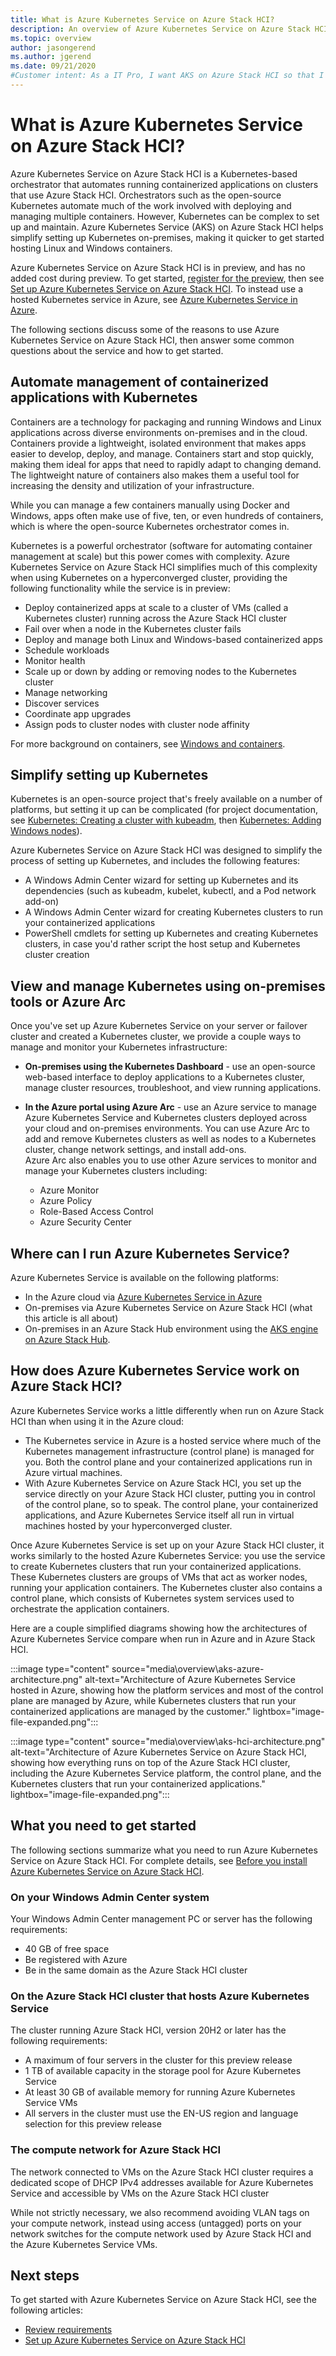 ```yaml
---
title: What is Azure Kubernetes Service on Azure Stack HCI?
description: An overview of Azure Kubernetes Service on Azure Stack HCI
ms.topic: overview
author: jasongerend
ms.author: jgerend
ms.date: 09/21/2020
#Customer intent: As a IT Pro, I want AKS on Azure Stack HCI so that I can easily deploy Kubernetes on-premises to orchestrate my containerized workloads.
---
```

# What is Azure Kubernetes Service on Azure Stack HCI?

Azure Kubernetes Service on Azure Stack HCI is a Kubernetes-based orchestrator that automates running containerized applications on clusters that use Azure Stack HCI. Orchestrators such as the open-source Kubernetes automate much of the work involved with deploying and managing multiple containers. However, Kubernetes can be complex to set up and maintain. Azure Kubernetes Service (AKS) on Azure Stack HCI helps simplify setting up Kubernetes on-premises, making it quicker to get started hosting Linux and Windows containers.

Azure Kubernetes Service on Azure Stack HCI is in preview, and has no added cost during preview. To get started, [register for the preview](https://aka.ms/AKS-HCI-Evaluate), then see [Set up Azure Kubernetes Service on Azure Stack HCI](setup.md). To instead use a hosted Kubernetes service in Azure, see [Azure Kubernetes Service in Azure](/azure/aks/intro-kubernetes).

The following sections discuss some of the reasons to use Azure Kubernetes Service on Azure Stack HCI, then answer some common questions about the service and how to get started.

## Automate management of containerized applications with Kubernetes

Containers are a technology for packaging and running Windows and Linux applications across diverse environments on-premises and in the cloud. Containers provide a lightweight, isolated environment that makes apps easier to develop, deploy, and manage. Containers start and stop quickly, making them ideal for apps that need to rapidly adapt to changing demand. The lightweight nature of containers also makes them a useful tool for increasing the density and utilization of your infrastructure.

While you can manage a few containers manually using Docker and Windows, apps often make use of five, ten, or even hundreds of containers, which is where the open-source Kubernetes orchestrator comes in.

Kubernetes is a powerful orchestrator (software for automating container management at scale) but this power comes with complexity. Azure Kubernetes Service on Azure Stack HCI simplifies much of this complexity when using Kubernetes on a hyperconverged cluster, providing the following functionality while the service is in preview:

- Deploy containerized apps at scale to a cluster of VMs (called a Kubernetes cluster) running across the Azure Stack HCI cluster
- Fail over when a node in the Kubernetes cluster fails
- Deploy and manage both Linux and Windows-based containerized apps
- Schedule workloads
- Monitor health
- Scale up or down by adding or removing nodes to the Kubernetes cluster
- Manage networking
- Discover services
- Coordinate app upgrades
- Assign pods to cluster nodes with cluster node affinity

For more background on containers, see [Windows and containers](/virtualization/windowscontainers/about/).

## Simplify setting up Kubernetes

Kubernetes is an open-source project that's freely available on a number of platforms, but setting it up can be complicated (for project documentation, see [Kubernetes: Creating a cluster with kubeadm](https://kubernetes.io/docs/setup/production-environment/tools/kubeadm/create-cluster-kubeadm/), then [Kubernetes: Adding Windows nodes](https://kubernetes.io/docs/tasks/administer-cluster/kubeadm/adding-windows-nodes/)).

Azure Kubernetes Service on Azure Stack HCI was designed to simplify the process of setting up Kubernetes, and includes the following features:

- A Windows Admin Center wizard for setting up Kubernetes and its dependencies (such as kubeadm, kubelet, kubectl, and a Pod network add-on)
- A Windows Admin Center wizard for creating Kubernetes clusters to run your containerized applications
- PowerShell cmdlets for setting up Kubernetes and creating Kubernetes clusters, in case you'd rather script the host setup and Kubernetes cluster creation

## View and manage Kubernetes using on-premises tools or Azure Arc

Once you've set up Azure Kubernetes Service on your server or failover cluster and created a Kubernetes cluster, we provide a couple ways to manage and monitor your Kubernetes infrastructure:

- **On-premises using the Kubernetes Dashboard** - use an open-source web-based interface to deploy applications to a Kubernetes cluster, manage cluster resources, troubleshoot, and view running applications.
- **In the Azure portal using Azure Arc** - use an Azure service to manage Azure Kubernetes Service and Kubernetes clusters deployed across your cloud and on-premises environments. You can use Azure Arc to add and remove Kubernetes clusters as well as nodes to a Kubernetes cluster, change network settings, and install add-ons.
<br>Azure Arc also enables you to use other Azure services to monitor and manage your Kubernetes clusters including:

  - Azure Monitor
  - Azure Policy
  - Role-Based Access Control
  - Azure Security Center

## Where can I run Azure Kubernetes Service?

Azure Kubernetes Service is available on the following platforms:

- In the Azure cloud via [Azure Kubernetes Service in Azure](/azure/aks/intro-kubernetes)
- On-premises via Azure Kubernetes Service on Azure Stack HCI (what this article is all about)
- On-premises in an Azure Stack Hub environment using the [AKS engine on Azure Stack Hub](../user/azure-stack-kubernetes-aks-engine-overview.md).

## How does Azure Kubernetes Service work on Azure Stack HCI?

Azure Kubernetes Service works a little differently when run on Azure Stack HCI  than when using it in the Azure cloud:

- The Kubernetes service in Azure is a hosted service where much of the Kubernetes management infrastructure (control plane) is managed for you. Both the control plane and your containerized applications run in Azure virtual machines.
- With Azure Kubernetes Service on Azure Stack HCI, you set up the service directly on your Azure Stack HCI cluster, putting you in control of the control plane, so to speak. The control plane, your containerized applications, and Azure Kubernetes Service itself all run in virtual machines hosted by your hyperconverged cluster.

Once Azure Kubernetes Service is set up on your Azure Stack HCI cluster, it works similarly to the hosted Azure Kubernetes Service: you use the service to create Kubernetes clusters that run your containerized applications. These Kubernetes clusters are groups of VMs that act as worker nodes, running your application containers. The Kubernetes cluster also contains a control plane, which consists of Kubernetes system services used to orchestrate the application containers.

Here are a couple simplified diagrams showing how the architectures of Azure Kubernetes Service compare when run in Azure and in Azure Stack HCI.

:::image type="content" source="media\overview\aks-azure-architecture.png" alt-text="Architecture of Azure Kubernetes Service hosted in Azure, showing how the platform services and most of the control plane are managed by Azure, while Kubernetes clusters that run your containerized applications are managed by the customer." lightbox="image-file-expanded.png":::

:::image type="content" source="media\overview\aks-hci-architecture.png" alt-text="Architecture of Azure Kubernetes Service on Azure Stack HCI, showing how everything runs on top of the Azure Stack HCI cluster, including the Azure Kubernetes Service platform, the control plane, and the Kubernetes clusters that run your containerized applications." lightbox="image-file-expanded.png":::

## What you need to get started

The following sections summarize what you need to run Azure Kubernetes Service on Azure Stack HCI. For complete details, see [Before you install Azure Kubernetes Service on Azure Stack HCI](system-requirements.md).

### On your Windows Admin Center system

Your Windows Admin Center management PC or server has the following requirements:

- 40 GB of free space
- Be registered with Azure
- Be in the same domain as the Azure Stack HCI cluster

### On the Azure Stack HCI cluster that hosts Azure Kubernetes Service

The cluster running Azure Stack HCI, version 20H2 or later has the following requirements:

- A maximum of four servers in the cluster for this preview release
- 1 TB of available capacity in the storage pool for Azure Kubernetes Service
- At least 30 GB of available memory for running Azure Kubernetes Service VMs
- All servers in the cluster must use the EN-US region and language selection for this preview release

### The compute network for Azure Stack HCI

The network connected to VMs on the Azure Stack HCI cluster requires a dedicated scope of DHCP IPv4 addresses available for Azure Kubernetes Service and accessible by VMs on the Azure Stack HCI cluster

While not strictly necessary, we also recommend avoiding VLAN tags on your compute network, instead using access (untagged) ports on your network switches for the compute network used by Azure Stack HCI and the Azure Kubernetes Service VMs.

## Next steps

To get started with Azure Kubernetes Service on Azure Stack HCI, see the following articles:

- [Review requirements](system-requirements.md)
- [Set up Azure Kubernetes Service on Azure Stack HCI](create-kubernetes-cluster.md)